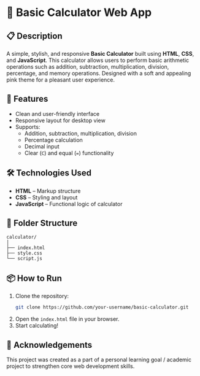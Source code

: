 # 🧮 Basic Calculator Web App

## 📋 Description

A simple, stylish, and responsive **Basic Calculator** built using **HTML**, **CSS**, and **JavaScript**. This calculator allows users to perform basic arithmetic operations such as addition, subtraction, multiplication, division, percentage, and memory operations. Designed with a soft and appealing pink theme for a pleasant user experience.

## 🚀 Features

- Clean and user-friendly interface
- Responsive layout for desktop view
- Supports:
  - Addition, subtraction, multiplication, division
  - Percentage calculation
  - Decimal input
  - Clear (`C`) and equal (`=`) functionality

## 🛠️ Technologies Used

- **HTML** – Markup structure
- **CSS** – Styling and layout
- **JavaScript** – Functional logic of calculator

## 📂 Folder Structure

```
calculator/
│
├── index.html
├── style.css
└── script.js
```

## 📦 How to Run

1. Clone the repository:
   ```bash
   git clone https://github.com/your-username/basic-calculator.git
   ```
2. Open the `index.html` file in your browser.
3. Start calculating!

## 🙌 Acknowledgements

This project was created as a part of a personal learning goal / academic project to strengthen core web development skills.

